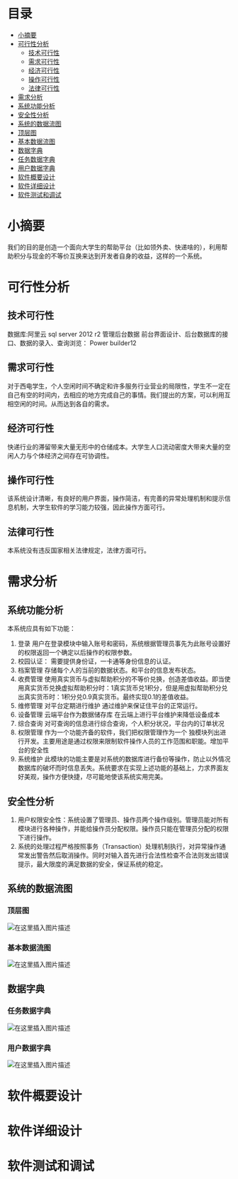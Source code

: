 目录
=================

* [小摘要](#%E5%B0%8F%E6%91%98%E8%A6%81)
* [可行性分析](#%E5%8F%AF%E8%A1%8C%E6%80%A7%E5%88%86%E6%9E%90)
  * [技术可行性](#%E6%8A%80%E6%9C%AF%E5%8F%AF%E8%A1%8C%E6%80%A7)
  * [需求可行性](#%E9%9C%80%E6%B1%82%E5%8F%AF%E8%A1%8C%E6%80%A7)
  * [经济可行性](#%E7%BB%8F%E6%B5%8E%E5%8F%AF%E8%A1%8C%E6%80%A7)
  * [操作可行性](#%E6%93%8D%E4%BD%9C%E5%8F%AF%E8%A1%8C%E6%80%A7)
  * [法律可行性](#%E6%B3%95%E5%BE%8B%E5%8F%AF%E8%A1%8C%E6%80%A7)
 * [需求分析](#%E9%9C%80%E6%B1%82%E5%88%86%E6%9E%90)
  * [系统功能分析](#%E7%B3%BB%E7%BB%9F%E5%8A%9F%E8%83%BD%E5%88%86%E6%9E%90)
  * [安全性分析](#%E5%AE%89%E5%85%A8%E6%80%A7%E5%88%86%E6%9E%90)
  * [系统的数据流图](#%E7%B3%BB%E7%BB%9F%E7%9A%84%E6%95%B0%E6%8D%AE%E6%B5%81%E5%9B%BE)
   * [顶层图](#%E9%A1%B6%E5%B1%82%E5%9B%BE)
   * [基本数据流图](#%E5%9F%BA%E6%9C%AC%E6%95%B0%E6%8D%AE%E6%B5%81%E5%9B%BE)
  * [数据字典](#%E6%95%B0%E6%8D%AE%E5%AD%97%E5%85%B8)
   * [任务数据字典](#%E4%BB%BB%E5%8A%A1%E6%95%B0%E6%8D%AE%E5%AD%97%E5%85%B8)
   * [用户数据字典](#%E7%94%A8%E6%88%B7%E6%95%B0%E6%8D%AE%E5%AD%97%E5%85%B8)
* [软件概要设计](#%E8%BD%AF%E4%BB%B6%E6%A6%82%E8%A6%81%E8%AE%BE%E8%AE%A1)
* [软件详细设计](#%E8%BD%AF%E4%BB%B6%E8%AF%A6%E7%BB%86%E8%AE%BE%E8%AE%A1)
* [软件测试和调试](#%E8%BD%AF%E4%BB%B6%E6%B5%8B%E8%AF%95%E5%92%8C%E8%B0%83%E8%AF%95)
# 小摘要
我们的目的是创造一个面向大学生的帮助平台（比如领外卖、快递啥的），利用帮助积分与现金的不等价互换来达到开发者自身的收益，这样的一个系统。
# 可行性分析
## 技术可行性
数据库:阿里云 sql server 2012 r2 管理后台数据
前台界面设计、后台数据库的接口、数据的录入、查询浏览：
Power builder12
## 需求可行性
对于西电学生，个人空闲时间不确定和许多服务行业营业的局限性，学生不一定在自己有空的时间内，去相应的地方完成自己的事情。我们提出的方案，可以利用互相空闲的时间。从而达到各自的需求。
## 经济可行性
快递行业的滞留带来大量无形中的仓储成本。大学生人口流动密度大带来大量的空闲人力与个体经济之间存在可协调性。
## 操作可行性
该系统设计清晰，有良好的用户界面，操作简洁，有完善的异常处理机制和提示信息机制，大学生软件的学习能力较强，因此操作方面可行。
## 法律可行性
本系统没有违反国家相关法律规定，法律方面可行。

# 需求分析
 ## 系统功能分析
 本系统应具有如下功能：
1. 登录
用户在登录模块中输入账号和密码，系统根据管理员事先为此账号设置好的权限返回一个确定以后操作的权限参数。
2. 校园认证：
需要提供身份证，一卡通等身份信息的认证。
3. 档案管理
存储每个人的当前的数据状态。和平台的信息发布状态。
4. 收费管理
        使用真实货币与虚拟帮助积分的不等价兑换，创造差值收益。即当使用真实货币兑换虚拟帮助积分时：1真实货币兑1积分，但是用虚拟帮助积分兑出真实货币时：1积分兑0.9真实货币。最终实现0.1的差值收益。
5. 维修管理
对平台定期进行维护 通过维护来保证住平台的正常运行。
6. 设备管理
云端平台作为数据储存库 在云端上进行平台维护来降低设备成本
7. 综合查询
对可查询的信息进行综合查询，个人积分状况，平台内的订单状况
8. 权限管理
作为一个功能齐备的软件，我们把权限管理作为一个
独模块列出进行开发。主要用途是通过权限来限制软件操作人员的工作范围和职能。增加平台的安全性
9. 系统维护
此模块的功能主要是对系统的数据库进行备份等操作，防止以外情况数据库的破坏而时信息丢失。系统要求在实现上述功能的基础上，力求界面友好美观，操作方便快捷，尽可能地使该系统实用完美。
## 安全性分析
1. 用户权限安全性：系统设置了管理员、操作员两个操作级别。管理员能对所有模块进行各种操作，并能给操作员分配权限。操作员只能在管理员分配的权限下进行操作。
2. 系统的处理过程严格按照事务（Transaction）处理机制执行，对异常操作通常发出警告然后取消操作。同时对输入首先进行合法性检查不合法则发出错误提示，最大限度的满足数据的安全，保证系统的稳定。
## 系统的数据流图
### 顶层图
![在这里插入图片描述](https://img-blog.csdnimg.cn/20190112150458631.png?x-oss-process=image/watermark,type_ZmFuZ3poZW5naGVpdGk,shadow_10,text_aHR0cHM6Ly9ibG9nLmNzZG4ubmV0L3FxXzM2MzA2Nzgx,size_16,color_FFFFFF,t_70)
### 基本数据流图
![在这里插入图片描述](https://img-blog.csdnimg.cn/20190112150554511.png?x-oss-process=image/watermark,type_ZmFuZ3poZW5naGVpdGk,shadow_10,text_aHR0cHM6Ly9ibG9nLmNzZG4ubmV0L3FxXzM2MzA2Nzgx,size_16,color_FFFFFF,t_70)
## 数据字典
### 任务数据字典
![在这里插入图片描述](https://img-blog.csdnimg.cn/20190112155354713.png?x-oss-process=image/watermark,type_ZmFuZ3poZW5naGVpdGk,shadow_10,text_aHR0cHM6Ly9ibG9nLmNzZG4ubmV0L3FxXzM2MzA2Nzgx,size_16,color_FFFFFF,t_70)
### 用户数据字典
![在这里插入图片描述](https://img-blog.csdnimg.cn/2019011215541576.png?x-oss-process=image/watermark,type_ZmFuZ3poZW5naGVpdGk,shadow_10,text_aHR0cHM6Ly9ibG9nLmNzZG4ubmV0L3FxXzM2MzA2Nzgx,size_16,color_FFFFFF,t_70)
# 软件概要设计
# 软件详细设计
# 软件测试和调试 
